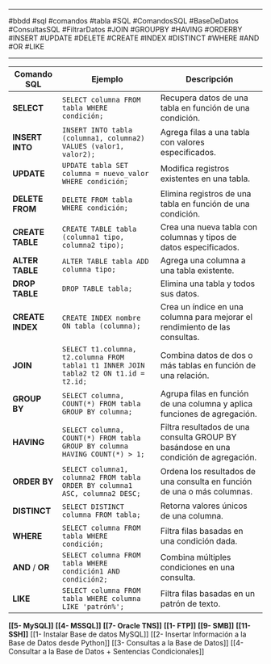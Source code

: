 
---

#bbdd #sql #comandos #tabla #SQL #ComandosSQL #BaseDeDatos #ConsultasSQL #FiltrarDatos #JOIN #GROUPBY #HAVING #ORDERBY #INSERT #UPDATE #DELETE #CREATE #INDEX #DISTINCT #WHERE #AND #OR #LIKE
  
---

| Comando SQL      | Ejemplo                                                                               | Descripción                                                                          |
| ---------------- | ------------------------------------------------------------------------------------- | ------------------------------------------------------------------------------------ |
| **SELECT**       | `SELECT columna FROM tabla WHERE condición;`                                          | Recupera datos de una tabla en función de una condición.                             |
| **INSERT INTO**  | `INSERT INTO tabla (columna1, columna2) VALUES (valor1, valor2);`                     | Agrega filas a una tabla con valores especificados.                                  |
| **UPDATE**       | `UPDATE tabla SET columna = nuevo_valor WHERE condición;`                             | Modifica registros existentes en una tabla.                                          |
| **DELETE FROM**  | `DELETE FROM tabla WHERE condición;`                                                  | Elimina registros de una tabla en función de una condición.                          |
| **CREATE TABLE** | `CREATE TABLE tabla (columna1 tipo, columna2 tipo);`                                  | Crea una nueva tabla con columnas y tipos de datos especificados.                    |
| **ALTER TABLE**  | `ALTER TABLE tabla ADD columna tipo;`                                                 | Agrega una columna a una tabla existente.                                            |
| **DROP TABLE**   | `DROP TABLE tabla;`                                                                   | Elimina una tabla y todos sus datos.                                                 |
| **CREATE INDEX** | `CREATE INDEX nombre ON tabla (columna);`                                             | Crea un índice en una columna para mejorar el rendimiento de las consultas.          |
| **JOIN**         | `SELECT t1.columna, t2.columna FROM tabla1 t1 INNER JOIN tabla2 t2 ON t1.id = t2.id;` | Combina datos de dos o más tablas en función de una relación.                        |
| **GROUP BY**     | `SELECT columna, COUNT(*) FROM tabla GROUP BY columna;`                               | Agrupa filas en función de una columna y aplica funciones de agregación.             |
| **HAVING**       | `SELECT columna, COUNT(*) FROM tabla GROUP BY columna HAVING COUNT(*) > 1;`           | Filtra resultados de una consulta GROUP BY basándose en una condición de agregación. |
| **ORDER BY**     | `SELECT columna1, columna2 FROM tabla ORDER BY columna1 ASC, columna2 DESC;`          | Ordena los resultados de una consulta en función de una o más columnas.              |
| **DISTINCT**     | `SELECT DISTINCT columna FROM tabla;`                                                 | Retorna valores únicos de una columna.                                               |
| **WHERE**        | `SELECT columna FROM tabla WHERE condición;`                                          | Filtra filas basadas en una condición dada.                                          |
| **AND** / **OR** | `SELECT columna FROM tabla WHERE condición1 AND condición2;`                          | Combina múltiples condiciones en una consulta.                                       |
| **LIKE**         | `SELECT columna FROM tabla WHERE columna LIKE 'patrón%';`                             | Filtra filas basadas en un patrón de texto.                                          |

 **[[5- MySQL]]**
 **[[4- MSSQL]]** 
 **[[7- Oracle TNS]]**
 **[[1- FTP]]**
 **[[9- SMB]]**
 **[[11- SSH]]**
[[1- Instalar Base de datos MySQL]]
[[2- Insertar Información a la Base de Datos desde Python]]
[[3- Consultas a la Base de Datos]]
[[4- Consultar a la Base de Datos + Sentencias Condicionales]]
